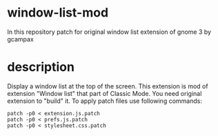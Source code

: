 # window-list-mod
In this repository patch for original window list extension of gnome 3 by gcampax
# description
Display a window list at the top of the screen.
This extension is mod of extension "Window list" that part of Classic Mode.
You need original extension to "build" it. To apply patch files use following commands:
```
patch -p0 < extension.js.patch
patch -p0 < prefs.js.patch
patch -p0 < stylesheet.css.patch
```

